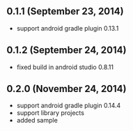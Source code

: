 ## 0.1.1 (September 23, 2014)

  - support android gradle plugin 0.13.1

## 0.1.2 (September 24, 2014)

  - fixed build in android studio 0.8.11

## 0.2.0 (November 24, 2014)

  - support android gradle plugin 0.14.4
  - support library projects
  - added sample